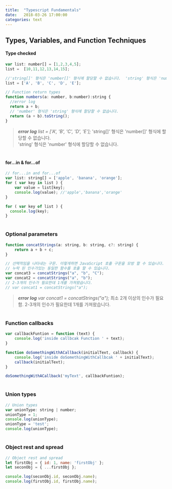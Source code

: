 ```yaml
---
title:  "Typescript Fundamentals"
date:   2018-03-26 17:00:00
categories: text
---
```


## Types, Variables, and Function Techniques

#### Type checked
```js
var list: number[] = [1,2,3,4,5];
list =  [10,11,12,13,14,15];

//'string[]' 형식은 'number[]' 형식에 할당할 수 없습니다.  'string' 형식은 'number' 형식에 할당할 수 없습니다.
list = ['A', 'B', 'C', 'D', 'E'];

// Function return types
function numbers(a: number, b:number):string {
  //error log
  return a + b;
  // 'number' 형식은 'string' 형식에 할당할 수 없습니다.
  return (a + b).toString();
}
```
>**_error log_**
>_list = ['A', 'B', 'C', 'D', 'E'];_
>'string[]' 형식은 'number[]' 형식에 할당할 수 없습니다.  
>'string' 형식은 'number' 형식에 할당할 수 없습니다.

#
#### for...in & for...of
```js
// for...in and for...of
var list: string[] = ['apple', 'banana', 'orange'];
for ( var key in list ) {
    var value = list[key];
    console.log(value); //'apple','banana','orange'
}

for ( var key of list ) {
  console.log(key);
}
```
#
### Optional parameters
```js
function concatStrings(a: string, b: string, c?: string) {
    return a + b + c;
}

// 선택적임을 나타내는 구문. 이렇게하면 JavaScript 호출 구문을 모방 할 수 있습니다.
// 누락 된 인수가있는 동일한 함수를 호출 할 수 있습니다.
var concat3 = concatStrings("a", "b", "C");
var concat2 = concatStrings("a", "b");
// 2-3개의 인수가 필요한데 1개를 가져왔습니다.
// var concat1 = concatStrings("a");
```
>**_error log_**
> _var concat1 = concatStrings("a");_
> 최소 2개 이상의 인수가 필요함.
> 2-3개의 인수가 필요한데 1개를 가져왔습니다.

#
### Function callbacks
```js
var callbackFuntion = function (text) {
    console.log('inside callbcak Function ' + text);
}

function doSomethingWithACallback(initialText, callback) {
    console.log('inside doSomethingWithCallbcak ' + initialText);
    callback(initialText);
}

doSomethingWithACallback('myText', callbackFuntion);
```

#
### Union types
```js
// Union types
var unionType: string | number;
unionType = 1;
console.log(unionType);
unionType = 'test';
console.log(unionType);
```

#
### Object rest and spread
```js
// Object rest and spread
let firstObj = { id: 1, name: 'firstObj' };
let seconObj = { ...firstObj };

console.log(seconObj.id, seconObj.name);
console.log(firstObj.id, firstObj.name);
```
